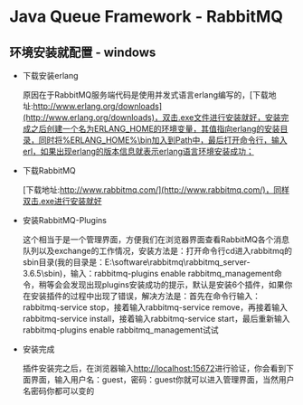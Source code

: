 # Java Queue Framework - RabbitMQ

## 环境安装就配置 - windows

- 下载安装erlang
	
	原因在于RabbitMQ服务端代码是使用并发式语言erlang编写的，[下载地址:http://www.erlang.org/downloads](http://www.erlang.org/downloads)，双击.exe文件进行安装就好，安装完成之后创建一个名为ERLANG_HOME的环境变量，其值指向erlang的安装目录，同时将%ERLANG_HOME%\bin加入到Path中，最后打开命令行，输入erl，如果出现erlang的版本信息就表示erlang语言环境安装成功；
	
- 下载RabbitMQ

	[下载地址:http://www.rabbitmq.com/](http://www.rabbitmq.com/)，同样双击.exe进行安装就好

- 安装RabbitMQ-Plugins

	这个相当于是一个管理界面，方便我们在浏览器界面查看RabbitMQ各个消息队列以及exchange的工作情况，安装方法是：打开命令行cd进入rabbitmq的sbin目录(我的目录是：E:\software\rabbitmq\rabbitmq_server-3.6.5\sbin)，输入：rabbitmq-plugins enable rabbitmq_management命令，稍等会会发现出现plugins安装成功的提示，默认是安装6个插件，如果你在安装插件的过程中出现了错误，解决方法是：首先在命令行输入：rabbitmq-service stop，接着输入rabbitmq-service remove，再接着输入rabbitmq-service install，接着输入rabbitmq-service start，最后重新输入rabbitmq-plugins enable rabbitmq_management试试
	
- 安装完成

	插件安装完之后，在浏览器输入[http://localhost:15672](http://localhost:15672)进行验证，你会看到下面界面，输入用户名：guest，密码：guest你就可以进入管理界面，当然用户名密码你都可以变的